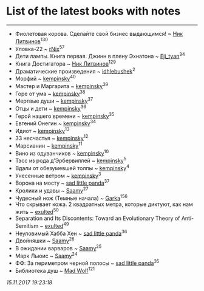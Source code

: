# List of the latest books with notes
---

* Фиолетовая корова. Сделайте свой бизнес выдающимся! ~ [Ник Литвинов](users/241/241974816-vkontakte)<sup>130</sup>
* Уловка-22 ~ [rNix](users/115/115622071-twitter)<sup>57</sup>
* Дети лампы. Книга первая. Джинн в плену Эхнатона ~ [Eji_tyan](users/235/2352103981-twitter)<sup>34</sup>
* Книга Достигатора ~ [Ник Литвинов](users/241/241974816-vkontakte)<sup>129</sup>
* Драматические произведения ~ [idhlebushek](users/139/139578422-vkontakte)<sup>2</sup>
* Морфий ~ [kempinsky](users/171/1717865441574584-facebook)<sup>40</sup>
* Мастер и Маргарита ~ [kempinsky](users/171/1717865441574584-facebook)<sup>39</sup>
* Горе от ума ~ [kempinsky](users/171/1717865441574584-facebook)<sup>38</sup>
* Мертвые души ~ [kempinsky](users/171/1717865441574584-facebook)<sup>37</sup>
* Отцы и дети ~ [kempinsky](users/171/1717865441574584-facebook)<sup>36</sup>
* Герой нашего времени ~ [kempinsky](users/171/1717865441574584-facebook)<sup>35</sup>
* Евгений Онегин ~ [kempinsky](users/171/1717865441574584-facebook)<sup>34</sup>
* Идиот ~ [kempinsky](users/171/1717865441574584-facebook)<sup>13</sup>
* 33 несчастья ~ [kempinsky](users/171/1717865441574584-facebook)<sup>12</sup>
* Марсианин ~ [kempinsky](users/171/1717865441574584-facebook)<sup>11</sup>
* Вино из одуванчиков ~ [kempinsky](users/171/1717865441574584-facebook)<sup>10</sup>
* Тэсс из рода д'Эрбервиллей ~ [kempinsky](users/171/1717865441574584-facebook)<sup>5</sup>
* Вдали от обезумевшей толпы ~ [kempinsky](users/171/1717865441574584-facebook)<sup>4</sup>
* Унесенные ветром ~ [kempinsky](users/171/1717865441574584-facebook)<sup>3</sup>
* Ворона на мосту ~ [sad little panda](users/188/1882525281990290-facebook)<sup>37</sup>
* Кролики и удавы ~ [Saamy](users/115/115226508-vkontakte)<sup>27</sup>
* Чудесный нож (Темные начала) ~ [Garka](users/115/115753719718250012620-google)<sup>156</sup>
* Что скрывает кожа. 2 квадратных метра, которые диктуют, как нам жить ~ [exulted](users/100/100599204551896265722-google)<sup>50</sup>
* Separation and Its Discontents: Toward an Evolutionary Theory of Anti-Semitism ~ [exulted](users/100/100599204551896265722-google)<sup>49</sup>
* Неуловимый Хабба Хен ~ [sad little panda](users/188/1882525281990290-facebook)<sup>36</sup>
* Двойняшки ~ [Saamy](users/115/115226508-vkontakte)<sup>26</sup>
* В ожидании варваров ~ [Saamy](users/115/115226508-vkontakte)<sup>25</sup>
* Марк Льюис ~ [Saamy](users/115/115226508-vkontakte)<sup>24</sup>
* ФФ: За периметром черной полосы ~ [sad little panda](users/188/1882525281990290-facebook)<sup>35</sup>
* Библиотека душ ~ [Mad Wolf](users/947/94738840-vkontakte)<sup>121</sup>


_15.11.2017 19:23:18_
